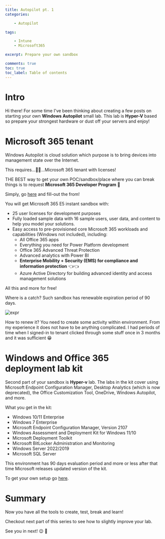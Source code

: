 ```yaml
---
title: Autopilot pt. 1
categories:

    - Autopilot

tags:

    - Intune
    - Microsoft365

excerpt: Prepare your own sandbox  

comments: true
toc: true
toc_label: Table of contents
---
```


# Intro

Hi there!
For some time I've been thinking about creating a few posts on starting your own **Windows Autopilot** small lab.
This lab is **Hyper-V** based so prepare your strongest hardware or dust off your servers and enjoy!

# Microsoft 365 tenant

Windows Autopilot is cloud solution which purpose is to bring devices into management state over the Internet.

This requires...🥁🥁...Microsoft 365 tenant with licenses!

THE BEST way to get your own POC/sandbox/place where you can break things is to request **Microsoft 365 Developer Program** 🙌

Simply, go [here](https://developer.microsoft.com/en-us/microsoft-365/dev-program) and fill-out the from!

You will get Microsoft 365 E5 instant sandbox with:

* 25 user licenses for development purposes
* Fully loaded sample data with 16 sample users, user data, and content to help you model your solutions.
* Easy access to pre-provisioned core Microsoft 365 workloads and capabilities (Windows not included), including:
    * All Office 365 apps
    * Everything you need for Power Platform development
    * Office 365 Advanced Threat Protection
    * Advanced analytics with Power BI
    * **Enterprise Mobility + Security (EMS) for compliance and information protection** 👈👈
    * Azure Active Directory for building advanced identity and access management solutions

All this and more for free!

Where is a catch? Such sandbox has renewable expiration period of 90 days.

![expr](https://cdn.graph.office.net/prod/media/office/dev-program/home/BAM_1_800x450.png?v={1/string})

How to renew it? You need to create some activity within environment.
From my experience it does not have to be anything complicated.
I had periods of time when I signed-in to tenant clicked through some stuff once in 3 months and it was sufficient 😁

# Windows and Office 365 deployment lab kit

Second part of your sandbox is **Hyper-v** lab.
The labs in the kit cover using Microsoft Endpoint Configuration Manager, Desktop Analytics (which is now deprecated), the Office Customization Tool, OneDrive, Windows Autopilot, and more.

What you get in the kit:

* Windows 10/11 Enterprise
* Windows 7 Enterprise
* Microsoft Endpoint Configuration Manager, Version 2107
* Windows Assessment and Deployment Kit for Windows 11/10
* Microsoft Deployment Toolkit
* Microsoft BitLocker Administration and Monitoring
* Windows Server 2022/2019
* Microsoft SQL Server

This environment has 90 days evaluation period and more or less after that time Microsoft releases updated version of the kit.

To get your own setup go [here](https://docs.microsoft.com/en-us/microsoft-365/enterprise/modern-desktop-deployment-and-management-lab).

# Summary

Now you have all the tools to create, test, break and learn!

Checkout next part of this series to see how to slightly improve your lab.

See you in next! 😉 🧠

